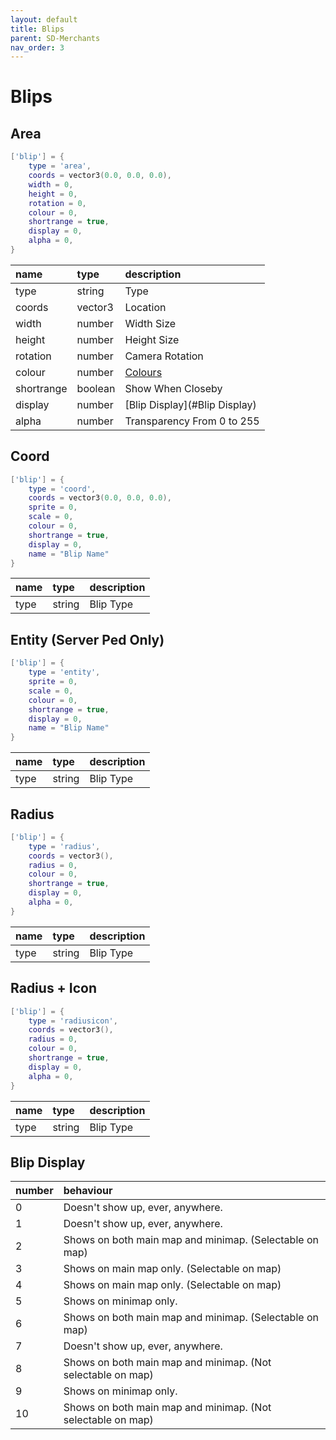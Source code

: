 ```yaml
---
layout: default
title: Blips
parent: SD-Merchants
nav_order: 3
---
```


# Blips


## Area
```lua
['blip'] = {
    type = 'area',
    coords = vector3(0.0, 0.0, 0.0),
    width = 0,
    height = 0,
    rotation = 0,
    colour = 0,
    shortrange = true,
    display = 0,
    alpha = 0,
}
```

| name            | type           | description     |
|:----------------|:---------------|:----------------|
| type            | string         | Type            |
| coords          | vector3        | Location        |
| width           | number         | Width Size      |
| height          | number         | Height Size     |
| rotation        | number         | Camera Rotation |
| colour          | number         | [Colours](https://docs.fivem.net/docs/game-references/blips/#blip-colors) |
| shortrange      | boolean        | Show When Closeby |
| display         | number         | [Blip Display](#Blip Display) |
| alpha           | number         | Transparency From 0 to 255 |

## Coord
```lua
['blip'] = {
    type = 'coord',
    coords = vector3(0.0, 0.0, 0.0),
    sprite = 0,
    scale = 0, 
    colour = 0,
    shortrange = true,
    display = 0,
    name = "Blip Name"
}
```

| name            | type           | description     |
|:----------------|:---------------|:----------------|
| type            | string         | Blip Type       |

## Entity (Server Ped Only)
```lua
['blip'] = {
    type = 'entity',
    sprite = 0,
    scale = 0,
    colour = 0,
    shortrange = true,
    display = 0,
    name = "Blip Name"
}
```

| name            | type           | description     |
|:----------------|:---------------|:----------------|
| type            | string         | Blip Type       |

## Radius
```lua
['blip'] = {
    type = 'radius',
    coords = vector3(),
    radius = 0,
    colour = 0,
    shortrange = true,
    display = 0,
    alpha = 0,
}
```

| name            | type           | description     |
|:----------------|:---------------|:----------------|
| type            | string         | Blip Type       |

## Radius + Icon
```lua
['blip'] = {
    type = 'radiusicon',
    coords = vector3(),
    radius = 0,
    colour = 0,
    shortrange = true,
    display = 0,
    alpha = 0,
}
```

| name            | type           | description     |
|:----------------|:---------------|:----------------|
| type            | string         | Blip Type       |

## Blip Display
| number          | behaviour                                                   |
|:----------------|:------------------------------------------------------------|
| 0               | Doesn't show up, ever, anywhere.                            |
| 1               | Doesn't show up, ever, anywhere.                            |
| 2               | Shows on both main map and minimap. (Selectable on map)     |
| 3               | Shows on main map only. (Selectable on map)                 |
| 4               | Shows on main map only. (Selectable on map)                 |
| 5               | Shows on minimap only.                                      |
| 6               | Shows on both main map and minimap. (Selectable on map)     |
| 7               | Doesn't show up, ever, anywhere.                            |
| 8               | Shows on both main map and minimap. (Not selectable on map) |
| 9               | Shows on minimap only.                                      |
| 10              | Shows on both main map and minimap. (Not selectable on map) |
